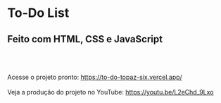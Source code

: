 <h1>To-Do List</h1>

<h2>Feito com HTML, CSS e JavaScript</h2>
<br><br>

Acesse o projeto pronto: https://to-do-topaz-six.vercel.app/
<br><br>
Veja a produção do projeto no YouTube: https://youtu.be/L2eChd_9Lxo
